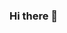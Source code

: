 ### Hi there 👋

<!--
**FedericoFanelli/FedericoFanelli** is a ✨ _special_ ✨ repository because its `README.md` (this file) appears on your GitHub profile.

Here are some ideas to get you started:

- 🔭 I’m currently studing on Physics.
- 🌱 I’m currently learning Statistical Mechanics.
- 👯 I’m looking to collaborate on all you want.
- 🤔 I’m looking for help with using git :'-)
- 💬 Ask me about phisics
- 📫 How to reach me: federico.fanelli.tab@gmail.com
-->
